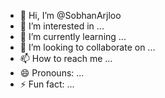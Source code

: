 - 👋 Hi, I’m @SobhanArjloo
- 👀 I’m interested in ...
- 🌱 I’m currently learning ...
- 💞️ I’m looking to collaborate on ...
- 📫 How to reach me ...
- 😄 Pronouns: ...
- ⚡ Fun fact: ...

<!---
SobhanArjloo/SobhanArjloo is a ✨ special ✨ repository because its `README.md` (this file) appears on your GitHub profile.
You can click the Preview link to take a look at your changes.
--->
